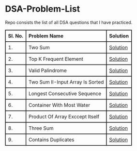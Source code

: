 # DSA-Problem-List

Repo consists the list of all DSA questions that I have practiced.

<table style="width: 100%; border-collapse: collapse;">
    <thead>
        <tr>
            <th style="border: 2px solid; padding: 8px; text-align: left;">Sl. No.</th>
            <th style="border: 2px solid; padding: 8px; text-align: left;">Problem Name</th>
            <th style="border: 2px solid; padding: 8px; text-align: left;">Solution</th>
        </tr>
    </thead>
    <tbody>
        <tr style="border: 2px solid;">
            <td style="border: 2px solid; padding: 8px;">1.</td>
            <td style="border: 2px solid; padding: 8px;">Two Sum</td>
            <td style="border: 2px solid; padding: 8px;"><a href="https://github.com/KC1064/DSA-Problem-List/blob/main/Two%20Integer%20Sum.md">Solution</a></td>
        </tr>
        <tr style="border: 2px solid;">
            <td style="border: 2px solid; padding: 8px;">2.</td>
            <td style="border: 2px solid; padding: 8px;">Top K Frequent Element</td>
            <td style="border: 2px solid; padding: 8px;"><a href="./Top%20K%20frequent%20Elements.md">Solution</a></td>
        </tr>
        <tr style="border: 2px solid;">
        <td style="border: 2px solid; padding: 8px;">3.</td>
            <td style="border: 2px solid; padding: 8px;">Valid Palindrome</td>
            <td style="border: 2px solid; padding: 8px;"><a href="./Valid Palindrome.md">Solution</a></td>
        </tr>
        <tr style="border: 2px solid;">
        <td style="border: 2px solid; padding: 8px;">4.</td>
            <td style="border: 2px solid; padding: 8px;">Two Sum II-Input Array Is Sorted</td>
            <td style="border: 2px solid; padding: 8px;"><a href="./Two Sum II Input Array Is Sorted.md">Solution</a></td>
        </tr>
        <tr style="border: 2px solid;">
        <td style="border: 2px solid; padding: 8px;">5.</td>
            <td style="border: 2px solid; padding: 8px;">Longest Consecutive Sequence</td>
            <td style="border: 2px solid; padding: 8px;"><a href="./Longest Consecutive Sequence.md">Solution</a></td>
            <tr style="border: 2px solid;">
        <td style="border: 2px solid; padding: 8px;">6.</td>
            <td style="border: 2px solid; padding: 8px;">Container With Most Water</td>
            <td style="border: 2px solid; padding: 8px;"><a href="./Container With Most Water.md">Solution</a></td>
        </tr>
        <tr style="border: 2px solid;">
        <td style="border: 2px solid; padding: 8px;">7.</td>
            <td style="border: 2px solid; padding: 8px;">Product Of Array Exccept Itself</td>
            <td style="border: 2px solid; padding: 8px;"><a href="./Product of Array Except Itself.md">Solution</a></td>
        </tr>
        <tr style="border: 2px solid;">
        <td style="border: 2px solid; padding: 8px;">8.</td>
            <td style="border: 2px solid; padding: 8px;">Three Sum</td>
            <td style="border: 2px solid; padding: 8px;"><a href="./Three Sum.md">Solution</a></td>
        </tr>
        <tr style="border: 2px solid;">
        <td style="border: 2px solid; padding: 8px;">9.</td>
            <td style="border: 2px solid; padding: 8px;">Contains Duplicates</td>
            <td style="border: 2px solid; padding: 8px;"><a href="./Contains Duplicates.md">Solution</a></td>
        </tr>
    </tbody>
</table>
